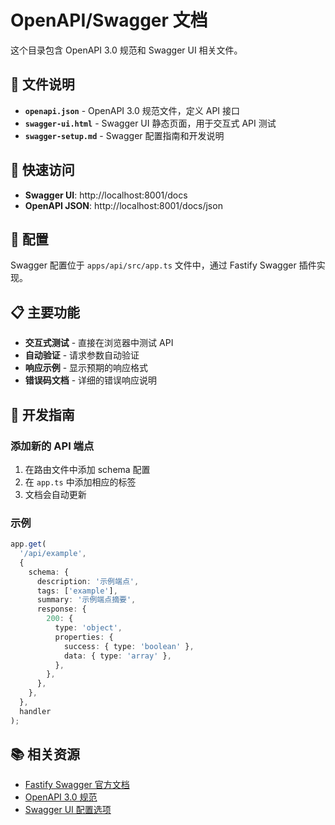 # OpenAPI/Swagger 文档

这个目录包含 OpenAPI 3.0 规范和 Swagger UI 相关文件。

## 📁 文件说明

- **`openapi.json`** - OpenAPI 3.0 规范文件，定义 API 接口
- **`swagger-ui.html`** - Swagger UI 静态页面，用于交互式 API 测试
- **`swagger-setup.md`** - Swagger 配置指南和开发说明

## 🚀 快速访问

- **Swagger UI**: http://localhost:8001/docs
- **OpenAPI JSON**: http://localhost:8001/docs/json

## 🔧 配置

Swagger 配置位于 `apps/api/src/app.ts` 文件中，通过 Fastify Swagger 插件实现。

## 📋 主要功能

- **交互式测试** - 直接在浏览器中测试 API
- **自动验证** - 请求参数自动验证
- **响应示例** - 显示预期的响应格式
- **错误码文档** - 详细的错误响应说明

## 🎯 开发指南

### 添加新的 API 端点

1. 在路由文件中添加 schema 配置
2. 在 `app.ts` 中添加相应的标签
3. 文档会自动更新

### 示例

```typescript
app.get(
  '/api/example',
  {
    schema: {
      description: '示例端点',
      tags: ['example'],
      summary: '示例端点摘要',
      response: {
        200: {
          type: 'object',
          properties: {
            success: { type: 'boolean' },
            data: { type: 'array' },
          },
        },
      },
    },
  },
  handler
);
```

## 📚 相关资源

- [Fastify Swagger 官方文档](https://github.com/fastify/fastify-swagger)
- [OpenAPI 3.0 规范](https://swagger.io/specification/)
- [Swagger UI 配置选项](https://swagger.io/docs/open-source-tools/swagger-ui/usage/configuration/)

